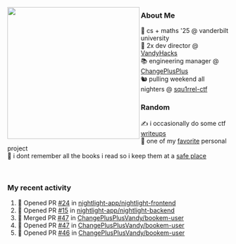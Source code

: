 <!-- 
Hey what are you doing here? 
I admire your curiosity tho
Shoot me an email (zinean00 at gmail dot com)
Let's connect! 
-->

<p float="left">
  <img src='https://imgur.com/nGM66Ev.png' width='300' align="left">
  <p>
    
  <h3>About Me</h3>
  🏫 cs + maths '25 @ vanderbilt university <br>
  🌊 2x dev director @ <a href="https://github.com/vandyhacks">VandyHacks</a> <br>
  📚 engineering manager @ <a href="https://github.com/changeplusplusvandy">ChangePlusPlus<a> <br>
  🐿 pulling weekend all nighters @ <a href="https://github.com/squ1rrel-ctf">squ1rrel-ctf</a> <br>
  
  <h3>Random</h3>
  ✍️ i occasionally do some ctf <a href="https://squ1rrel.dev/author/zineanteoh">writeups</a> <br>
  📱 one of my <a href="https://github.com/zineanteoh/vinkybox-app">favorite</a> personal project<br>
  📖 i dont remember all the books i read so i keep them at a <a href="https://www.goodreads.com/user/show/80901669-zi">safe place</a>
  </p>
  
</p>

<br>
<!-- <i>generated by <a href="https://labs.openai.com/s/0hW1r6PFYo3Zh0a7UoxK2AMp" target="_blank">dall-e 2</a></i> -->

<h3>My recent activity</h3>

<!--START_SECTION:activity-->
1. 💪 Opened PR [#24](https://github.com/nightlight-app/nightlight-frontend/pull/24) in [nightlight-app/nightlight-frontend](https://github.com/nightlight-app/nightlight-frontend)
2. 💪 Opened PR [#15](https://github.com/nightlight-app/nightlight-backend/pull/15) in [nightlight-app/nightlight-backend](https://github.com/nightlight-app/nightlight-backend)
3. 🎉 Merged PR [#47](https://github.com/ChangePlusPlusVandy/bookem-user/pull/47) in [ChangePlusPlusVandy/bookem-user](https://github.com/ChangePlusPlusVandy/bookem-user)
4. 💪 Opened PR [#47](https://github.com/ChangePlusPlusVandy/bookem-user/pull/47) in [ChangePlusPlusVandy/bookem-user](https://github.com/ChangePlusPlusVandy/bookem-user)
5. 💪 Opened PR [#46](https://github.com/ChangePlusPlusVandy/bookem-user/pull/46) in [ChangePlusPlusVandy/bookem-user](https://github.com/ChangePlusPlusVandy/bookem-user)
<!--END_SECTION:activity-->
